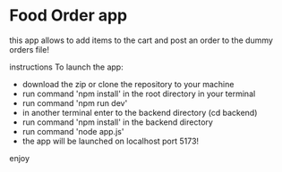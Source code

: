 # Food Order app 
this app allows to add items to the cart and post an order to the dummy orders file!

  
instructions To launch the app:

- download the zip or clone the repository to your machine
- run command 'npm install' in the root directory in your terminal
- run command 'npm run dev'
- in another terminal enter to the backend directory (cd backend)
- run command 'npm install' in the backend directory
- run command 'node app.js'
- the app will be launched on localhost port 5173!

enjoy 
